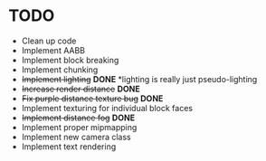 # TODO
* Clean up code
* Implement AABB
* Implement block breaking
* Implement chunking
* ~~Implement lighting~~ **DONE** *lighting is really just pseudo-lighting
* ~~Increase render distance~~ **DONE**
* ~~Fix purple distance texture bug~~ **DONE**
* Implement texturing for individual block faces
* ~~Implement distance fog~~ **DONE**
* Implement proper mipmapping
* Implement new camera class
* Implement text rendering